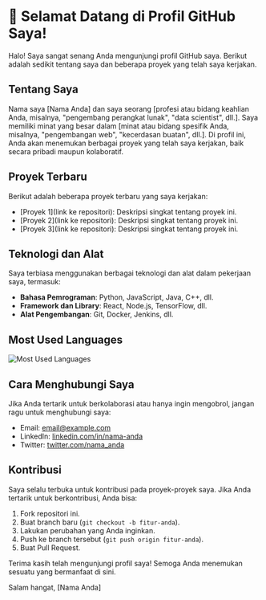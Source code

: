 # 👋 Selamat Datang di Profil GitHub Saya!

Halo! Saya sangat senang Anda mengunjungi profil GitHub saya. Berikut adalah sedikit tentang saya dan beberapa proyek yang telah saya kerjakan.

## Tentang Saya

Nama saya [Nama Anda] dan saya seorang [profesi atau bidang keahlian Anda, misalnya, "pengembang perangkat lunak", "data scientist", dll.]. Saya memiliki minat yang besar dalam [minat atau bidang spesifik Anda, misalnya, "pengembangan web", "kecerdasan buatan", dll.]. Di profil ini, Anda akan menemukan berbagai proyek yang telah saya kerjakan, baik secara pribadi maupun kolaboratif.

## Proyek Terbaru

Berikut adalah beberapa proyek terbaru yang saya kerjakan:

- [Proyek 1](link ke repositori): Deskripsi singkat tentang proyek ini.
- [Proyek 2](link ke repositori): Deskripsi singkat tentang proyek ini.
- [Proyek 3](link ke repositori): Deskripsi singkat tentang proyek ini.

## Teknologi dan Alat

Saya terbiasa menggunakan berbagai teknologi dan alat dalam pekerjaan saya, termasuk:

- **Bahasa Pemrograman**: Python, JavaScript, Java, C++, dll.
- **Framework dan Library**: React, Node.js, TensorFlow, dll.
- **Alat Pengembangan**: Git, Docker, Jenkins, dll.

## Most Used Languages

![Most Used Languages](https://github-readme-murphy.vercel.app/api/top-langs/?username=2ndmurphy&layout=compact&theme=default)

## Cara Menghubungi Saya

Jika Anda tertarik untuk berkolaborasi atau hanya ingin mengobrol, jangan ragu untuk menghubungi saya:

- Email: [email@example.com](mailto:email@example.com)
- LinkedIn: [linkedin.com/in/nama-anda](https://linkedin.com/in/nama-anda)
- Twitter: [twitter.com/nama_anda](https://twitter.com/nama_anda)

## Kontribusi

Saya selalu terbuka untuk kontribusi pada proyek-proyek saya. Jika Anda tertarik untuk berkontribusi, Anda bisa:

1. Fork repositori ini.
2. Buat branch baru (`git checkout -b fitur-anda`).
3. Lakukan perubahan yang Anda inginkan.
4. Push ke branch tersebut (`git push origin fitur-anda`).
5. Buat Pull Request.

Terima kasih telah mengunjungi profil saya! Semoga Anda menemukan sesuatu yang bermanfaat di sini.

Salam hangat,
[Nama Anda]
